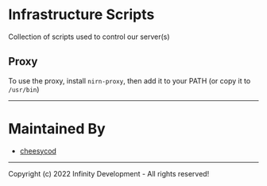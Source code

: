 # Infrastructure Scripts
Collection of scripts used to control our server(s)

## Proxy

To use the proxy, install ``nirn-proxy``, then add it to your PATH (or copy it to ``/usr/bin``)

---

# Maintained By
- [cheesycod](https://github.com/cheesycod)

---

Copyright (c) 2022 Infinity Development - All rights reserved!
